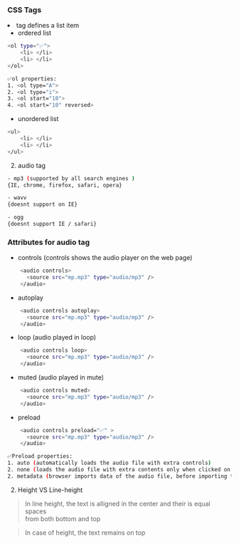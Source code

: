 ### CSS Tags 
<li> tag defines a list item 

- ordered list
```bash
<ol type="✅">
    <li> </li>
    <li> </li>
</ol>

✅ol properties:
1. <ol type="A">
2. <ol type="i">
3. <ol start="10">
4. <ol start="10" reversed>

```
- unordered list
```bash
<ul>
    <li> </li>
    <li> </li>
</ul>
```

2. audio tag 
```bash
- mp3 (supported by all search engines )
{IE, chrome, firefox, safari, opera}

- wavv
{doesnt support on IE}

- ogg 
{doesnt support IE / safari}
```

### Attributes for audio tag
- controls (controls shows the audio player on the web page)
```bash 
    <audio controls>
      <source src="mp.mp3" type="audio/mp3" />
    </audio>
```
- autoplay
```bash 
    <audio controls autoplay>
      <source src="mp.mp3" type="audio/mp3" />
    </audio>
```

- loop (audio played in loop)
```bash 
    <audio controls loop>
      <source src="mp.mp3" type="audio/mp3" />
    </audio>
```
- muted (audio played in mute)
```bash 
    <audio controls muted>
      <source src="mp.mp3" type="audio/mp3" />
    </audio>
```

- preload
```bash 
    <audio controls preload="✅" > 
      <source src="mp.mp3" type="audio/mp3" />
    </audio>

✅Preload properties:
1. auto (automatically loads the audio file with extra controls)
2. none (loads the audio file with extra contents only when clicked on play)
2. metadata (browser imports data of the audio file, before importing the audio file )
```
2. Height VS Line-height 
> In line height, the text is alligned in the center and their is equal spaces  
from both bottom and top 

> In case of height, the text remains on top 
